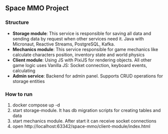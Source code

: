 ## Space MMO Project

### Structure

- **Storage module**: This service is responsible for saving all data and sending data by request when other services need
  it. Java with Micronaut, Reactive Streams, PostgreSQL, Kafka.
- **Mechanics module**: This service responsible for game mechanics like calculate characters position, inventory state
  and world physics
- **Client module**: Using JS with PixiJS for rendering objects. All other game logic uses Vanilla JS: Socket connection, keyboard events, calculating
- **Admin service**: Backend for admin panel. Supports CRUD operations for storage entities

### How to run
1) docker compose up -d
2) start storage-module. It has db migration scripts for creating tables and data
3) start mechanics module. After start it can receive socket connections
4) open http://localhost:63342/space-mmo/client-module/index.html

